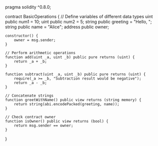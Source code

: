 pragma solidity ^0.8.0;

contract BasicOperations {
    // Define variables of different data types
    uint public num1 = 10;
    uint public num2 = 5;
    string public greeting = "Hello, ";
    string public name = "Alice";
    address public owner;

    constructor() {
        owner = msg.sender;
    }

    // Perform arithmetic operations
    function add(uint _a, uint _b) public pure returns (uint) {
        return _a + _b;
    }

    function subtract(uint _a, uint _b) public pure returns (uint) {
        require(_a >= _b, "Subtraction result would be negative");
        return _a - _b;
    }

    // Concatenate strings
    function greetWithName() public view returns (string memory) {
        return string(abi.encodePacked(greeting, name));
    }

    // Check contract owner
    function isOwner() public view returns (bool) {
        return msg.sender == owner;
    }
}
